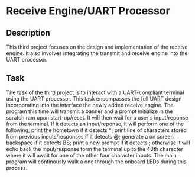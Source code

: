 # Receive Engine/UART Processor
## Description
This third project focuses on the design and implementation of the receive engine. It also involves integrating the transmit and receive engine into the UART processor.

## Task
The task of the third project is to interact with a UART-compliant terminal using the UART processor. This task encompasses the full UART design incorporating into the interface the newly added receive engine. The program this time will transmit a banner and a prompt initialize in the scratch ram upon start-up/reset. It will then wait for a user's input/reponse from the terminal. If it detects an input/reponse, it will perform one of the following; print the hometown if it detects *; print line of characters stored from previous inputs/responses if it detects @; generate a on screen backspace if it detects BS; print a new prompt if it detects <CR>; otherwise it will echo back the input/response form the terminal up to the 40th character where it will await for one of the other four character inputs. The main program will continously walk a one through the onboard LEDs during this process.
